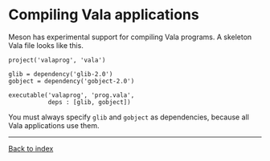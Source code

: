 Compiling Vala applications
==

Meson has experimental support for compiling Vala programs. A skeleton Vala file looks like this.

    project('valaprog', 'vala')
    
    glib = dependency('glib-2.0')
    gobject = dependency('gobject-2.0')

    executable('valaprog', 'prog.vala',
               deps : [glib, gobject])

You must always specify `glib` and `gobject` as dependencies, because all Vala applications use them.

---

[Back to index](Manual)
